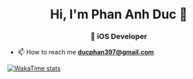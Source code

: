 <h1 align="center"> Hi, I'm Phan Anh Duc 👋 </h1>
<h3 align="center">🌱 iOS Developer </h3>

- 📫 How to reach me **ducphan397@gmail.com**

[![WakaTime stats](https://github-readme-stats.vercel.app/api/wakatime?username=ducphan397)](https://github.com/anuraghazra/github-readme-stats)

<!--
**hanngoc1406/hanngoc1406** is a ✨ _special_ ✨ repository because its `README.md` (this file) appears on your GitHub profile.

Here are some ideas to get you started:

- 🔭 I’m currently working on ...
- 🌱 I’m currently learning ...
- 👯 I’m looking to collaborate on ...
- 🤔 I’m looking for help with ...
- 💬 Ask me about ...
- 📫 How to reach me: ...
- 😄 Pronouns: ...
- ⚡ Fun fact: ...
-->

